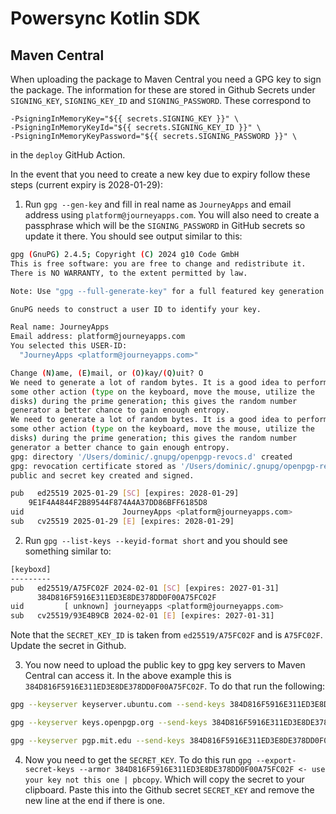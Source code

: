 # Powersync Kotlin SDK

## Maven Central

When uploading the package to Maven Central you need a GPG key to sign the package. The information for these are stored in Github Secrets under `SIGNING_KEY`, `SIGNING_KEY_ID` and `SIGNING_PASSWORD`. These correspond to
```
-PsigningInMemoryKey="${{ secrets.SIGNING_KEY }}" \
-PsigningInMemoryKeyId="${{ secrets.SIGNING_KEY_ID }}" \
-PsigningInMemoryKeyPassword="${{ secrets.SIGNING_PASSWORD }}" \
```
in the `deploy` GitHub Action.

In the event that you need to create a new key due to expiry follow these steps (current expiry is 2028-01-29):

1. Run `gpg --gen-key` and fill in real name as `JourneyApps` and email address using `platform@journeyapps.com`. You will also need to create a passphrase which will be the `SIGNING_PASSWORD` in GitHub secrets so update it there. You should see output similar to this:

  ```bash
  gpg (GnuPG) 2.4.5; Copyright (C) 2024 g10 Code GmbH
This is free software: you are free to change and redistribute it.
There is NO WARRANTY, to the extent permitted by law.

Note: Use "gpg --full-generate-key" for a full featured key generation dialog.

GnuPG needs to construct a user ID to identify your key.

Real name: JourneyApps
Email address: platform@journeyapps.com
You selected this USER-ID:
    "JourneyApps <platform@journeyapps.com>"

Change (N)ame, (E)mail, or (O)kay/(Q)uit? O
We need to generate a lot of random bytes. It is a good idea to perform
some other action (type on the keyboard, move the mouse, utilize the
disks) during the prime generation; this gives the random number
generator a better chance to gain enough entropy.
We need to generate a lot of random bytes. It is a good idea to perform
some other action (type on the keyboard, move the mouse, utilize the
disks) during the prime generation; this gives the random number
generator a better chance to gain enough entropy.
gpg: directory '/Users/dominic/.gnupg/openpgp-revocs.d' created
gpg: revocation certificate stored as '/Users/dominic/.gnupg/openpgp-revocs.d/9E1F4A4844F2B89544F874A4A37DD86BFF6185D8.rev'
public and secret key created and signed.

pub   ed25519 2025-01-29 [SC] [expires: 2028-01-29]
      9E1F4A4844F2B89544F874A4A37DD86BFF6185D8
uid                      JourneyApps <platform@journeyapps.com>
sub   cv25519 2025-01-29 [E] [expires: 2028-01-29]
```

2. Run `gpg --list-keys --keyid-format short` and you should see something similar to:

```bash
[keyboxd]
---------
pub   ed25519/A75FC02F 2024-02-01 [SC] [expires: 2027-01-31]
      384D816F5916E311ED3E8DE378DD0F00A75FC02F
uid         [ unknown] journeyapps <platform@journeyapps.com>
sub   cv25519/93E4B9CB 2024-02-01 [E] [expires: 2027-01-31]
```

Note that the `SECRET_KEY_ID` is taken from `ed25519/A75FC02F` and is `A75FC02F`. Update the secret in Github.

3. You now need to upload the public key to gpg key servers to Maven Central can access it. In the above example this is `384D816F5916E311ED3E8DE378DD0F00A75FC02F`. To do that run the following:
```bash
gpg --keyserver keyserver.ubuntu.com --send-keys 384D816F5916E311ED3E8DE378DD0F00A75FC02F <- use your key not this one
```

```bash
gpg --keyserver keys.openpgp.org --send-keys 384D816F5916E311ED3E8DE378DD0F00A75FC02F <- use your key not this one
```

```bash
gpg --keyserver pgp.mit.edu --send-keys 384D816F5916E311ED3E8DE378DD0F00A75FC02F <- use your key not this one
```

4. Now you need to get the `SECRET_KEY`. To do this run `gpg --export-secret-keys --armor 384D816F5916E311ED3E8DE378DD0F00A75FC02F <- use your key not this one | pbcopy`. Which will copy the secret to your clipboard. Paste this into the Github secret `SECRET_KEY` and remove the new line at the end if there is one.
